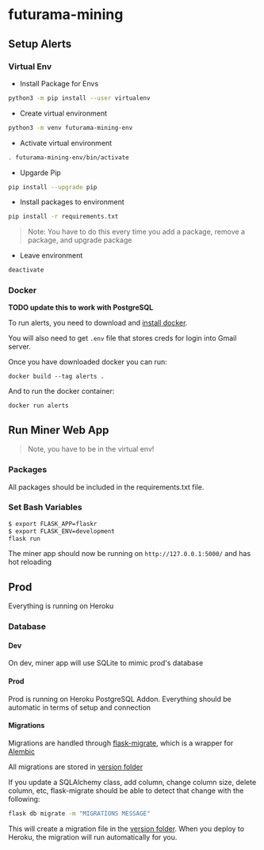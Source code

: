# futurama-mining

## Setup Alerts

### Virtual Env

* Install Package for Envs

```sh
python3 -m pip install --user virtualenv
```

* Create virtual environment

```sh
python3 -m venv futurama-mining-env
```

* Activate virtual environment

```sh
. futurama-mining-env/bin/activate
```

* Upgarde Pip

```sh
pip install --upgrade pip
```

* Install packages to environment

```sh
pip install -r requirements.txt
```

> Note: You have to do this every time you add a package, remove a package, and upgrade package

* Leave environment

```sh
deactivate
```

### Docker

**TODO update this to work with PostgreSQL**

To run alerts, you need to download and [install docker](https://docs.docker.com/get-docker/).

You will also need to get `.env` file that stores creds for login into Gmail server.

Once you have downloaded docker you can run:

`docker build --tag alerts .`

And to run the docker container:

`docker run alerts`

## Run Miner Web App

> Note, you have to be in the virtual env!

### Packages

All packages should be included in the requirements.txt file.

### Set Bash Variables

```sh
$ export FLASK_APP=flaskr
$ export FLASK_ENV=development
flask run
```

The miner app should now be running on `http://127.0.0.1:5000/` and has hot reloading

## Prod

Everything is running on Heroku

### Database

#### Dev

On dev, miner app will use SQLite to mimic prod's database

#### Prod

Prod is running on Heroku PostgreSQL Addon. Everything should be automatic in terms of setup and connection

#### Migrations

Migrations are handled through [flask-migrate](https://flask-migrate.readthedocs.io/en/latest/), which is a wrapper for [Alembic](https://alembic.sqlalchemy.org/en/latest/)

All migrations are stored in [version folder](migrations/versions)

If you update a SQLAlchemy class, add column, change column size, delete column, etc, flask-migrate should be able to detect that change with the following:

```sh
flask db migrate -m "MIGRATIONS MESSAGE"
```

This will create a migration file in the [version folder](migrations/versions). When you deploy to Heroku, the migration will run automatically for you.